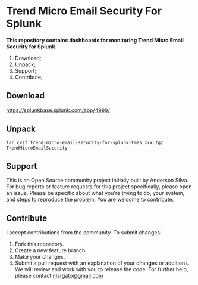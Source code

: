 # Trend Micro Email Security For Splunk

**This repository contains dashboards for monitoring Trend Micro Email Security for Splunk.**


1. Download;
2. Unpack; 
3. Support; 
4. Contribute; 


## **Download**

https://splunkbase.splunk.com/app/4999/

## **Unpack**

```tar cvzf trend-micro-email-security-for-splunk-tmes_xxx.tgz TrendMicroEmailSecurity ```

## **Support**

This is an Open Source community project initially built by Anderson Silva. For bug reports or feature requests for this project specifically, please open an issue. Please be specific about what you're trying to do, your system, and steps to reproduce the problem. You are welcome to contribute.

## **Contribute**

I accept contributions from the community. To submit changes:

1. Fork this repository.
2. Create a new feature branch.
3. Make your changes.
4. Submit a pull request with an explanation of your changes or additions.
We will review and work with you to release the code. For further help, please contact nlargato@gmail.com
